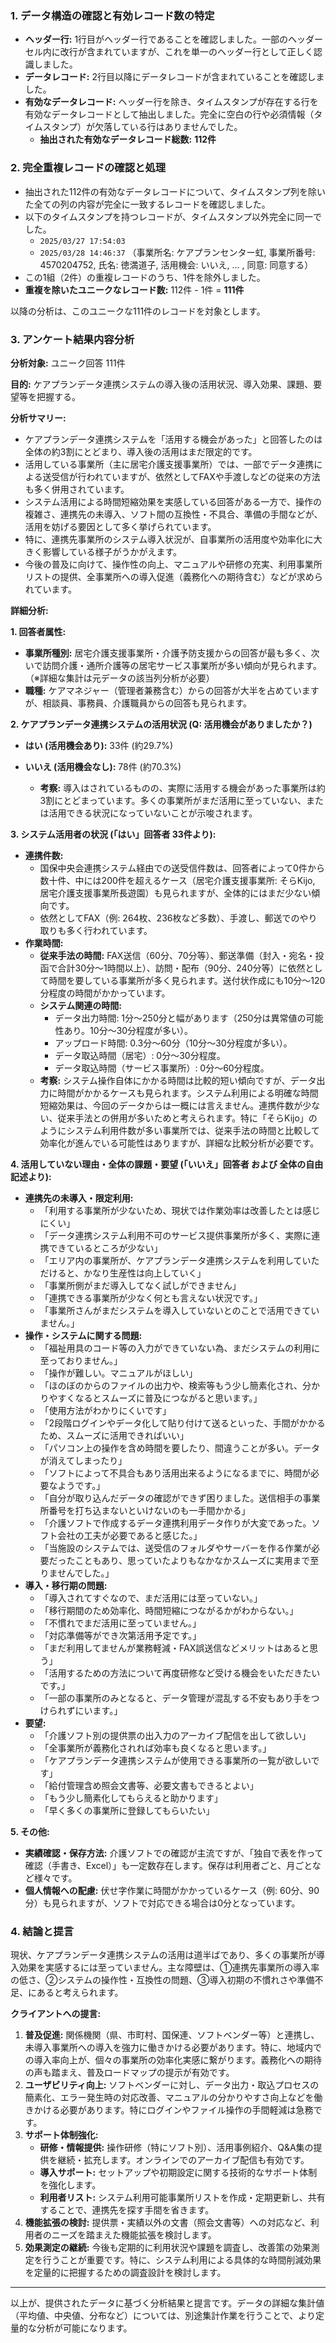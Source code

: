 ### 1. データ構造の確認と有効レコード数の特定

*   **ヘッダー行:** 1行目がヘッダー行であることを確認しました。一部のヘッダーセル内に改行が含まれていますが、これを単一のヘッダー行として正しく認識しました。
*   **データレコード:** 2行目以降にデータレコードが含まれていることを確認しました。
*   **有効なデータレコード:** ヘッダー行を除き、タイムスタンプが存在する行を有効なデータレコードとして抽出しました。完全に空白の行や必須情報（タイムスタンプ）が欠落している行はありませんでした。
    *   **抽出された有効なデータレコード総数:** **112件**

### 2. 完全重複レコードの確認と処理

*   抽出された112件の有効なデータレコードについて、タイムスタンプ列を除いた全ての列の内容が完全に一致するレコードを確認しました。
*   以下のタイムスタンプを持つレコードが、タイムスタンプ以外完全に同一でした。
    *   `2025/03/27 17:54:03`
    *   `2025/03/28 14:46:37`
    （事業所名: ケアプランセンター虹, 事業所番号: 4570204752, 氏名: 徳満道子, 活用機会: いいえ, ... , 同意: 同意する）
*   この1組（2件）の重複レコードのうち、1件を除外しました。
*   **重複を除いたユニークなレコード数:** 112件 - 1件 = **111件**

以降の分析は、このユニークな111件のレコードを対象とします。

### 3. アンケート結果内容分析

**分析対象:** ユニーク回答 111件

**目的:** ケアプランデータ連携システムの導入後の活用状況、導入効果、課題、要望等を把握する。

**分析サマリー:**

*   ケアプランデータ連携システムを「活用する機会があった」と回答したのは全体の約3割にとどまり、導入後の活用はまだ限定的です。
*   活用している事業所（主に居宅介護支援事業所）では、一部でデータ連携による送受信が行われていますが、依然としてFAXや手渡しなどの従来の方法も多く併用されています。
*   システム活用による時間短縮効果を実感している回答がある一方で、操作の複雑さ、連携先の未導入、ソフト間の互換性・不具合、準備の手間などが、活用を妨げる要因として多く挙げられています。
*   特に、連携先事業所のシステム導入状況が、自事業所の活用度や効率化に大きく影響している様子がうかがえます。
*   今後の普及に向けて、操作性の向上、マニュアルや研修の充実、利用事業所リストの提供、全事業所への導入促進（義務化への期待含む）などが求められています。

**詳細分析:**

**1. 回答者属性:**

*   **事業所種別:** 居宅介護支援事業所・介護予防支援からの回答が最も多く、次いで訪問介護・通所介護等の居宅サービス事業所が多い傾向が見られます。（※詳細な集計は元データの該当列分析が必要）
*   **職種:** ケアマネジャー（管理者兼務含む）からの回答が大半を占めていますが、相談員、事務員、介護職員からの回答も見られます。

**2. ケアプランデータ連携システムの活用状況 (Q: 活用機会がありましたか？)**

*   **はい (活用機会あり):** 33件 (約29.7%)
*   **いいえ (活用機会なし):** 78件 (約70.3%)

    *   **考察:** 導入はされているものの、実際に活用する機会があった事業所は約3割にとどまっています。多くの事業所がまだ活用に至っていない、または活用できる状況になっていないことが示唆されます。

**3. システム活用者の状況 (「はい」回答者 33件より):**

*   **連携件数:**
    *   国保中央会連携システム経由での送受信件数は、回答者によって0件から数十件、中には200件を超えるケース（居宅介護支援事業所: そらKijo, 居宅介護支援事業所長遊園）も見られますが、全体的にはまだ少ない傾向です。
    *   依然としてFAX（例: 264枚、236枚など多数）、手渡し、郵送でのやり取りも多く行われています。
*   **作業時間:**
    *   **従来手法の時間:** FAX送信（60分、70分等）、郵送準備（封入・宛名・投函で合計30分～1時間以上）、訪問・配布（90分、240分等）に依然として時間を要している事業所が多く見られます。送付状作成にも10分～120分程度の時間がかかっています。
    *   **システム関連の時間:**
        *   データ出力時間: 1分～250分と幅があります（250分は異常値の可能性あり。10分～30分程度が多い）。
        *   アップロード時間: 0.3分～60分（10分～30分程度が多い）。
        *   データ取込時間（居宅）: 0分～30分程度。
        *   データ取込時間（サービス事業所）: 0分～60分程度。
    *   **考察:** システム操作自体にかかる時間は比較的短い傾向ですが、データ出力に時間がかかるケースも見られます。システム利用による明確な時間短縮効果は、今回のデータからは一概には言えません。連携件数が少ない、従来手法との併用が多いためと考えられます。特に「そらKijo」のようにシステム利用件数が多い事業所では、従来手法の時間と比較して効率化が進んでいる可能性はありますが、詳細な比較分析が必要です。

**4. 活用していない理由・全体の課題・要望 (「いいえ」回答者 および 全体の自由記述より):**

*   **連携先の未導入・限定利用:**
    *   「利用する事業所が少ないため、現状では作業効率は改善したとは感じにくい」
    *   「データ連携システム利用不可のサービス提供事業所が多く、実際に連携できているところが少ない」
    *   「エリア内の事業所が、ケアプランデータ連携システムを利用していただけると、かなり生産性は向上していく」
    *   「事業所側がまだ導入してなく試しができません」
    *   「連携できる事業所が少なく何とも言えない状況です。」
    *   「事業所さんがまだシステムを導入していないとのことで活用できていません。」
*   **操作・システムに関する問題:**
    *   「福祉用具のコード等の入力ができていない為、まだシステムの利用に至っておりません。」
    *   「操作が難しい。マニュアルがほしい」
    *   「ほのぼのからのファイルの出力や、検索等もう少し簡素化され、分かりやすくなるとスムーズに普及につながると思います。」
    *   「使用方法がわかりにくいです」
    *   「2段階ログインやデータ化して貼り付けて送るといった、手間がかかるため、スムーズに活用できればいい」
    *   「パソコン上の操作を含め時間を要したり、間違うことが多い。データが消えてしまったり」
    *   「ソフトによって不具合もあり活用出来るようになるまでに、時間が必要なようです。」
    *   「自分が取り込んだデータの確認ができず困りました。送信相手の事業所番号を打ち込まないといけないのも一手間かかる」
    *   「介護ソフトで作成するデータ連携利用データ作りが大変であった。ソフト会社の工夫が必要であると感じた。」
    *   「当施設のシステムでは、送受信のフォルダやサーバーを作る作業が必要だったこともあり、思っていたよりもなかなかスムーズに実用まで至りませんでした。」
*   **導入・移行期の問題:**
    *   「導入されてすぐなので、まだ活用には至っていない。」
    *   「移行期間のため効率化、時間短縮につながるかがわからない。」
    *   「不慣れでまだ活用に至っていません。」
    *   「対応準備等ができ次第活用予定です。」
    *   「まだ利用してませんが業務軽減・FAX誤送信などメリットはあると思う」
    *   「活用するための方法について再度研修など受ける機会をいただきたいです。」
    *   「一部の事業所のみとなると、データ管理が混乱する不安もあり手をつけられずにいます。」
*   **要望:**
    *   「介護ソフト別の提供票の出入力のアーカイブ配信を出して欲しい」
    *   「全事業所が義務化されれば効率も良くなると思います。」
    *   「ケアプランデータ連携システムが使用できる事業所の一覧が欲しいです」
    *   「給付管理含め照会文書等、必要文書もできるとよい」
    *   「もう少し簡素化してもらえると助かります」
    *   「早く多くの事業所に登録してもらいたい」

**5. その他:**

*   **実績確認・保存方法:** 介護ソフトでの確認が主流ですが、「独自で表を作って確認（手書き、Excel）」も一定数存在します。保存は利用者ごと、月ごとなど様々です。
*   **個人情報への配慮:** 伏せ字作業に時間がかかっているケース（例: 60分、90分）も見られますが、ソフトで対応できる場合は0分となっています。

### 4. 結論と提言

現状、ケアプランデータ連携システムの活用は道半ばであり、多くの事業所が導入効果を実感するには至っていません。主な障壁は、①連携先事業所の導入率の低さ、②システムの操作性・互換性の問題、③導入初期の不慣れさや準備不足、にあると考えられます。

**クライアントへの提言:**

1.  **普及促進:** 関係機関（県、市町村、国保連、ソフトベンダー等）と連携し、未導入事業所への導入を強力に働きかける必要があります。特に、地域内での導入率向上が、個々の事業所の効率化実感に繋がります。義務化への期待の声も踏まえ、普及ロードマップの提示が有効です。
2.  **ユーザビリティ向上:** ソフトベンダーに対し、データ出力・取込プロセスの簡素化、エラー発生時の対応改善、マニュアルの分かりやすさ向上などを働きかける必要があります。特にログインやファイル操作の手間軽減は急務です。
3.  **サポート体制強化:**
    *   **研修・情報提供:** 操作研修（特にソフト別）、活用事例紹介、Q&A集の提供を継続・拡充します。オンラインでのアーカイブ配信も有効です。
    *   **導入サポート:** セットアップや初期設定に関する技術的なサポート体制を強化します。
    *   **利用者リスト:** システム利用可能事業所リストを作成・定期更新し、共有することで、連携先を探す手間を省きます。
4.  **機能拡張の検討:** 提供票・実績以外の文書（照会文書等）への対応など、利用者のニーズを踏まえた機能拡張を検討します。
5.  **効果測定の継続:** 今後も定期的に利用状況や課題を調査し、改善策の効果測定を行うことが重要です。特に、システム利用による具体的な時間削減効果を定量的に把握するための調査設計を検討します。

---
以上が、提供されたデータに基づく分析結果と提言です。データの詳細な集計値（平均値、中央値、分布など）については、別途集計作業を行うことで、より定量的な分析が可能になります。